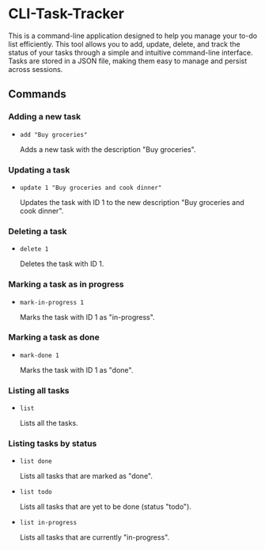 # CLI-Task-Tracker

This is a command-line application designed to help you manage your to-do list efficiently. This tool allows you to add, update, delete, and track the status of your tasks through a simple and intuitive command-line interface. Tasks are stored in a JSON file, making them easy to manage and persist across sessions.

## Commands

### Adding a new task
- `add "Buy groceries"`

  Adds a new task with the description "Buy groceries".

### Updating a task
- `update 1 "Buy groceries and cook dinner"`

  Updates the task with ID 1 to the new description "Buy groceries and cook dinner".

### Deleting a task
- `delete 1`

  Deletes the task with ID 1.

### Marking a task as in progress
- `mark-in-progress 1`

  Marks the task with ID 1 as "in-progress".

### Marking a task as done
- `mark-done 1`

  Marks the task with ID 1 as "done".

### Listing all tasks
- `list`

  Lists all the tasks.

### Listing tasks by status

- `list done`

  Lists all tasks that are marked as "done".

- `list todo`

  Lists all tasks that are yet to be done (status "todo").

- `list in-progress`

  Lists all tasks that are currently "in-progress".

